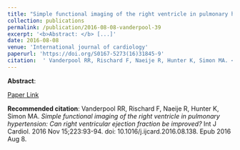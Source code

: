 ```yaml
--- 
title: "Simple functional imaging of the right ventricle in pulmonary hypertension: Can right ventricular ejection fraction be improved?" 
collection: publications 
permalink: /publication/2016-08-08-vanderpool-39 
excerpt: '<b>Abstract: </b> [...]' 
date: 2016-08-08 
venue: 'International journal of cardiology' 
paperurl: 'https://doi.org/S0167-5273(16)31845-9' 
citation:  ' Vanderpool RR, Rischard F, Naeije R, Hunter K, Simon MA. <i>Simple functional imaging of the right ventricle in pulmonary hypertension: Can right ventricular ejection fraction be improved?</i> Int J Cardiol. 2016 Nov 15;223:93-94. doi: 10.1016/j.ijcard.2016.08.138. Epub 2016 Aug 8.' 
--- 
```

<b>Abstract</b>:    
 
[Paper Link](https://doi.org/S0167-5273(16)31845-9) 
 
<b>Recommended citation</b>:  Vanderpool RR, Rischard F, Naeije R, Hunter K, Simon MA. <i>Simple functional imaging of the right ventricle in pulmonary hypertension: Can right ventricular ejection fraction be improved?</i> Int J Cardiol. 2016 Nov 15;223:93-94. doi: 10.1016/j.ijcard.2016.08.138. Epub 2016 Aug 8. 
